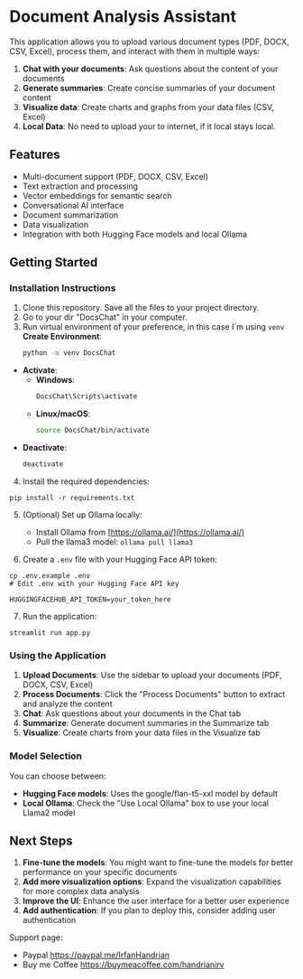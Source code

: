 # Document Analysis Assistant

This application allows you to upload various document types (PDF, DOCX, CSV, Excel), process them, and interact with them in multiple ways:

1. **Chat with your documents**: Ask questions about the content of your documents
2. **Generate summaries**: Create concise summaries of your document content
3. **Visualize data**: Create charts and graphs from your data files (CSV, Excel)
4. **Local Data**: No need to upload your to internet, if it local stays local.

## Features

- Multi-document support (PDF, DOCX, CSV, Excel)
- Text extraction and processing
- Vector embeddings for semantic search
- Conversational AI interface
- Document summarization
- Data visualization
- Integration with both Hugging Face models and local Ollama


## Getting Started

### Installation Instructions

1. Clone this repository. Save all the files to your project directory.
2. Go to your dir "DocsChat" in your computer.
3. Run virtual environment of your preference, in this case I´m using `venv`
   **Create Environment**:
    ```sh
    python -m venv DocsChat
    ```
- **Activate**:
  - **Windows**:
    ```sh
    DocsChat\Scripts\activate
    ```
  - **Linux/macOS**:
    ```sh
    source DocsChat/bin/activate
    ```
- **Deactivate**:
  ```sh
  deactivate

4. Install the required dependencies:

```shellscript
pip install -r requirements.txt
```


5. (Optional) Set up Ollama locally:

    - Install Ollama from [https://ollama.ai/](https://ollama.ai/)
    - Pull the llama3 model: `ollama pull llama3`

6. Create a `.env` file with your Hugging Face API token:

```shellscript
cp .env.example .env
# Edit .env with your Hugging Face API key
```
```plaintext
HUGGINGFACEHUB_API_TOKEN=your_token_here
```


7. Run the application:

```shellscript
streamlit run app.py
```




### Using the Application

1. **Upload Documents**: Use the sidebar to upload your documents (PDF, DOCX, CSV, Excel)
2. **Process Documents**: Click the "Process Documents" button to extract and analyze the content
3. **Chat**: Ask questions about your documents in the Chat tab
4. **Summarize**: Generate document summaries in the Summarize tab
5. **Visualize**: Create charts from your data files in the Visualize tab


### Model Selection

You can choose between:

- **Hugging Face models**: Uses the google/flan-t5-xxl model by default
- **Local Ollama**: Check the "Use Local Ollama" box to use your local Llama2 model

## Next Steps

1. **Fine-tune the models**: You might want to fine-tune the models for better performance on your specific documents
2. **Add more visualization options**: Expand the visualization capabilities for more complex data analysis
3. **Improve the UI**: Enhance the user interface for a better user experience
4. **Add authentication**: If you plan to deploy this, consider adding user authentication

Support page:
- Paypal https://paypal.me/IrfanHandrian
- Buy me Coffee https://buymeacoffee.com/handrianirv
